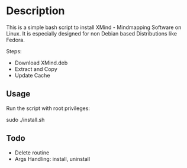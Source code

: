 Description
===========

This is a simple bash script to install XMind - Mindmapping Software on Linux. It is especially designed for non Debian based Distributions like Fedora.

Steps:
* Download XMind.deb
* Extract and Copy
* Update Cache

Usage
-----

Run the script with root privileges:

sudo ./install.sh

Todo
----

* Delete routine
* Args Handling: install, uninstall
